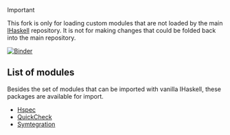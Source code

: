 > [!IMPORTANT]
> This fork is only for loading custom modules that are not loaded by the main [IHaskell](https://github.com/IHaskell/IHaskell) repository.
> It is not for making changes that could be folded back into the main repository.

[![Binder](https://mybinder.org/badge_logo.svg)](https://mybinder.org/v2/gh/chungyc/ihaskell/custom)

## List of modules

Besides the set of modules that can be imported with vanilla IHaskell,
these packages are available for import.

*   [Hspec](https://hspec.github.io/)
*   [QuickCheck](https://hackage.haskell.org/package/QuickCheck)
*   [Symtegration](https://github.com/chungyc/symtegration)
